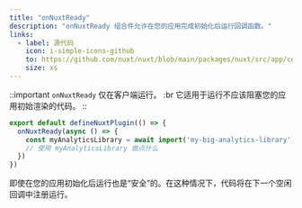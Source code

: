 ```yaml
---
title: "onNuxtReady"
description: "onNuxtReady 组合件允许在您的应用完成初始化后运行回调函数。"
links:
  - label: 源代码
    icon: i-simple-icons-github
    to: https://github.com/nuxt/nuxt/blob/main/packages/nuxt/src/app/composables/ready.ts
    size: xs
---
```


::important
`onNuxtReady` 仅在客户端运行。 :br
它适用于运行不应该阻塞您的应用初始渲染的代码。
::

```ts [plugins/ready.client.ts]
export default defineNuxtPlugin(() => {
  onNuxtReady(async () => {
    const myAnalyticsLibrary = await import('my-big-analytics-library')
    // 使用 myAnalyticsLibrary 做点什么
  })
})
```

即使在您的应用初始化后运行也是“安全”的。在这种情况下，代码将在下一个空闲回调中注册运行。
